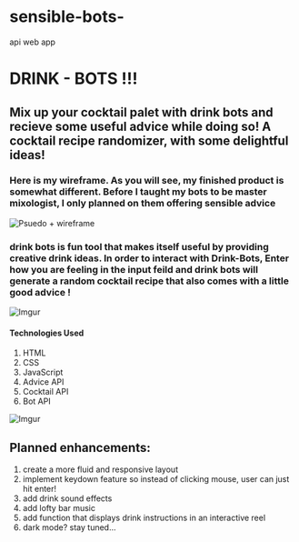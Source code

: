 # sensible-bots-
api web app




# DRINK - BOTS !!! #
## Mix up your cocktail palet with drink bots and recieve some useful advice while doing so! A cocktail recipe randomizer, with some delightful ideas! 

### Here is my wireframe. As you will see, my finished product is somewhat different. Before I taught my bots to be master mixologist, I only planned on them offering sensible advice

![Psuedo + wireframe](https://imgur.com/PaqAafW.png)

### drink bots is fun tool that makes itself useful by providing creative drink ideas. In order to interact with Drink-Bots, Enter how you are feeling in the input feild and drink bots will generate a random cocktail recipe that also comes with a little good advice ! 



![Imgur](https://imgur.com/ig1XJi0.png)










#### Technologies Used 
   1. HTML
   2. CSS
   3. JavaScript
   4. Advice API
   5. Cocktail API
   6. Bot API




![Imgur](https://imgur.com/ovF3VcE.png)

## Planned enhancements:
1. create a more fluid and responsive layout
2. implement keydown feature so instead of clicking mouse, user can just hit enter! 
3. add drink sound effects
4. add lofty bar music 
5. add function that displays drink instructions in an interactive reel 
6. dark mode? stay tuned... 













